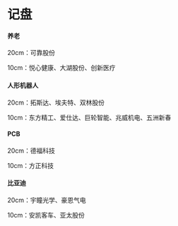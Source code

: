 # 记盘

#### 养老

20cm：可靠股份

10cm：悦心健康、大湖股份、创新医疗

#### 人形机器人

20cm：拓斯达、埃夫特、双林股份

10cm：东方精工、爱仕达、巨轮智能、兆威机电、五洲新春

#### PCB

20cm：德福科技

10cm：方正科技

#### 比亚迪

20cm：宇瞳光学、豪恩气电

10cm：安凯客车、亚太股份
